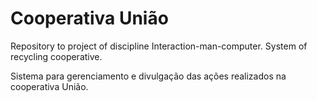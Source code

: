 # Cooperativa União
Repository to project of discipline Interaction-man-computer. System of recycling cooperative.

Sistema para gerenciamento e divulgação das ações realizados na cooperativa União.
